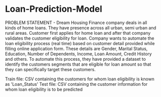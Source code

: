 # Loan-Prediction-Model

PROBLEM STATEMENT - 
Dream Housing Finance company deals in all kinds of home loans. They have presence across all urban, semi urban and rural areas. Customer first applies for home loan and after that company validates the customer eligibility for loan.  Company wants to automate the loan eligibility process (real time) based on customer detail provided while filling online application form. These details are Gender, Marital Status, Education, Number of Dependents, Income, Loan Amount, Credit History and others. To automate this process, they have provided a dataset to identify the customers segments that are eligible for loan amount so that they can specifically target these customers. 

Train file: CSV containing the customers for whom loan eligibility is known as 'Loan_Status'
Test file: CSV containing the customer information for whom loan eligibility is to be predicted
